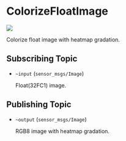 # ColorizeFloatImage
![](../jsk_pcl_ros/images/heightmap_converter.png)

Colorize float image with heatmap gradation.

## Subscribing Topic
* `~input` (`sensor_msgs/Image`)

  Float(32FC1) image.
## Publishing Topic
* `~output` (`sensor_msgs/Image`)

  RGB8 image with heatmap gradation.
